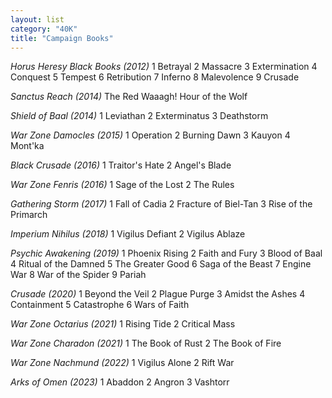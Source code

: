 ```yaml
---
layout: list
category: "40K"
title: "Campaign Books"
---
```


_Horus Heresy Black Books (2012)_
1 Betrayal
2 Massacre
3 Extermination
4 Conquest
5 Tempest 
6 Retribution
7 Inferno
8 Malevolence
9 Crusade

_Sanctus Reach (2014)_
The Red Waaagh!
Hour of the Wolf

_Shield of Baal (2014)_
1 Leviathan
2 Exterminatus
3 Deathstorm

_War Zone Damocles (2015)_
1 Operation
2 Burning Dawn
3 Kauyon
4 Mont'ka

_Black Crusade (2016)_
1 Traitor's Hate
2 Angel's Blade

_War Zone Fenris (2016)_
1 Sage of the Lost
2 The Rules

_Gathering Storm (2017)_
1 Fall of Cadia
2 Fracture of Biel-Tan
3 Rise of the Primarch

_Imperium Nihilus (2018)_
1 Vigilus Defiant
2 Vigilus Ablaze

_Psychic Awakening (2019)_
1 Phoenix Rising
2 Faith and Fury
3 Blood of Baal
4 Ritual of the Damned
5 The Greater Good
6 Saga of the Beast
7 Engine War
8 War of the Spider
9 Pariah

_Crusade (2020)_
1 Beyond the Veil
2 Plague Purge
3 Amidst the Ashes
4 Containment
5 Catastrophe
6 Wars of Faith

_War Zone Octarius (2021)_
1 Rising Tide
2 Critical Mass

_War Zone Charadon (2021)_
1 The Book of Rust
2 The Book of Fire

_War Zone Nachmund (2022)_
1 Vigilus Alone
2 Rift War

_Arks of Omen (2023)_
1 Abaddon
2 Angron
3 Vashtorr
